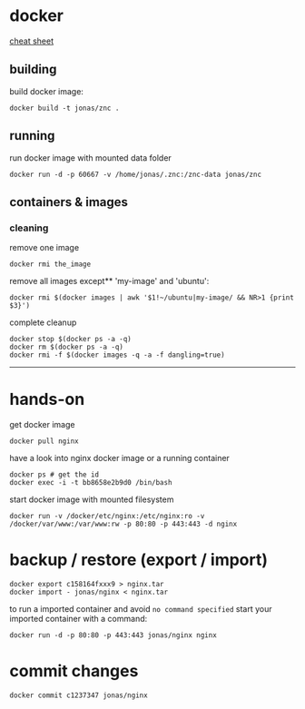 # docker
[cheat sheet](https://gist.github.com/wsargent/7049221)
## building
build docker image:

	docker build -t jonas/znc .
	
## running
run docker image with mounted data folder

```
docker run -d -p 60667 -v /home/jonas/.znc:/znc-data jonas/znc
```

## containers & images

### cleaning
remove one image

```
docker rmi the_image
```

remove all images except** 'my-image' and 'ubuntu':

```
docker rmi $(docker images | awk '$1!~/ubuntu|my-image/ && NR>1 {print $3}')
```
	
complete cleanup

```
docker stop $(docker ps -a -q)
docker rm $(docker ps -a -q)
docker rmi -f $(docker images -q -a -f dangling=true)
```

---

# hands-on
get docker image

```
docker pull nginx
```

have a look into nginx docker image or a running container

```
docker ps # get the id
docker exec -i -t bb8658e2b9d0 /bin/bash
```

start docker image with mounted filesystem

```
docker run -v /docker/etc/nginx:/etc/nginx:ro -v /docker/var/www:/var/www:rw -p 80:80 -p 443:443 -d nginx
```

# backup / restore (export / import)

```
docker export c158164fxxx9 > nginx.tar
docker import - jonas/nginx < nginx.tar
```

to run a imported container and avoid `no command specified` start your imported container with a command:

```
docker run -d -p 80:80 -p 443:443 jonas/nginx nginx
```

# commit changes

```
docker commit c1237347 jonas/nginx
```

